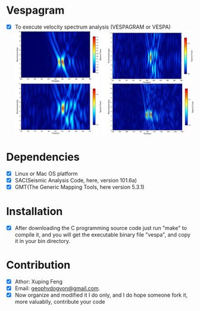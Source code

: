 # Vespagram
- [x] To execute velocity spectrum analysis (VESPAGRAM or VESPA)
![results](https://github.com/geophydog/Vespagram/blob/master/images/results.jpg)
# Dependencies
- [x] Linux or Mac OS platform
- [x] SAC(Seismic Analysis Code, here, version 101.6a)
- [x] GMT(The Generic Mapping Tools, here version 5.3.1)
# Installation
- [x] After downloading the C programming source code just run "make" to compile it, and you will get the executable binary file "vespa", and copy it in your bin directory.
# Contribution
- [x] Athor: Xuping Feng
- [x] Email: geophydogvon@gmail.com.
- [x] Now organize and modified it I do only, and I do hope someone fork it, more valuablly, contribute your code
